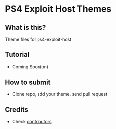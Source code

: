 PS4 Exploit Host Themes
=======================

## What is this?
Theme files for ps4-exploit-host

## Tutorial
- Coming Soon(tm)

## How to submit
- Clone repo, add your theme, send pull request

## Credits
- Check [contributors](https://github.com/Al-Azif/peh-themes/graphs/contributors)